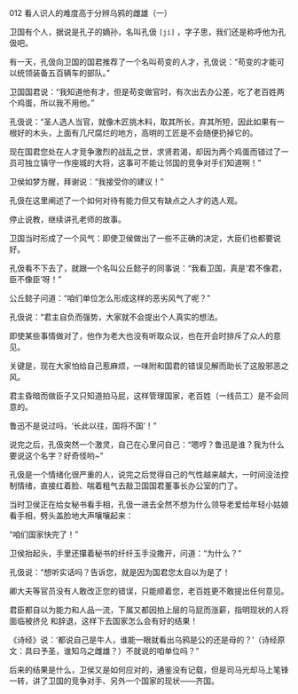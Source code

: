 012 看人识人的难度高于分辨乌鸦的雌雄（一）





卫国有个人，据说是孔子的嫡孙，名叫孔伋 `[jí]` ，字子思，我们还是称呼他为孔伋吧。

有一天，孔伋向卫国的国君推荐了一个名叫苟变的人才，孔伋说：“苟变的才能可以统领装备五百辆车的部队。”

卫国国君说：“我知道他有才，但是苟变做官时，有次出去办公差，吃了老百姓两个鸡蛋，所以我不用他。”

孔伋说：“圣人选人当官，就像木匠挑木料，取其所长，弃其所短，因此如果有一根好的木头，上面有几尺腐烂的地方，高明的工匠是不会随便扔掉它的。

现在国君您处在人才竞争激烈的战乱之世，求贤若渴，却因为两个鸡蛋而错过了一员可独立镇守一作座城的大将，这事可不能让邻国的竞争对手们知道啊！”



卫侯如梦方醒，拜谢说：“我接受你的建议！”

孔伋在这里阐述了一个如何对待有能力但又有缺点之人才的选人观。

停止说教，继续讲孔老师的故事。



卫国当时形成了一个风气：即使卫侯做出了一些不正确的决定，大臣们也都要说好。

孔伋看不下去了，就跟一个名叫公丘懿子的同事说：“我看卫国，真是‘君不像君，臣不像臣’呀！”

公丘懿子问道：“咱们单位怎么形成这样的恶劣风气了呢？”

孔伋说：“君主自负而强势，大家就不会提出个人真实的想法。

即使某些事情做对了，他作为老大也没有听取众议，也在开会时排斥了众人的意见。

关键是，现在大家怕给自己惹麻烦，一味附和国君的错误见解而助长了这股邪恶之风。

君主昏暗而做臣子又只知道拍马屁，这样管理国家，老百姓（一线员工）是不会同意的。

鲁迅不是说过吗，‘长此以往，国将不国’！”

说完之后，孔伋突然一个激灵，自己在心里问自己：“嗯哼？鲁迅是谁？我为什么要说这个名字？好奇怪哟~” 



孔伋是一个情绪化很严重的人，说完之后觉得自己的气性越来越大，一时间没法控制情绪，直接红着脸、喘着粗气去敲卫国国君董事长办公室的门了。

当时卫侯正在给女秘书看手相，孔伋一进去全然不想为什么领导老爱给年轻小姑娘看手相，劈头盖脸地大声嚷嚷起来：

“咱们国家快完了！”

卫侯抬起头，手里还攥着秘书的纤纤玉手没撒开，问道：“为什么？”

孔伋说：“想听实话吗？告诉您，就是因为国君您太自以为是了！

卿大夫等官员没有人敢改正您的错误，只能顺着您，老百姓更不敢提出任何意见。

君臣都自以为能力和人品一流，下属又都因拍上层的马屁而涨薪，指明现状的人将面临被挤兑
和辞退，这样下去国家怎么会有好的结果！

《诗经》说：‘都说自己是牛人，谁能一眼就看出乌鸦是公的还是母的？’（诗经原文：具曰予圣，谁知乌之雌雄？）不就说的咱单位吗？”

后来的结果是什么，卫侯又是如何应对的，通鉴没有记载，但是司马光却马上笔锋一转，讲了卫国的竞争对手、另外一个国家的现状——齐国。

